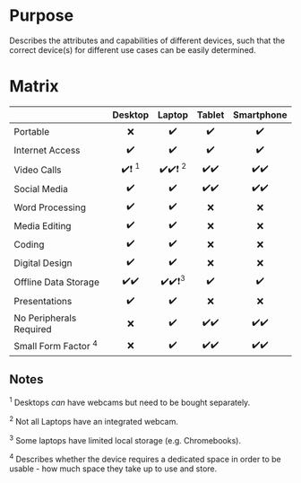 # Purpose

Describes the attributes and capabilities of different devices, such that the correct device(s) for different use cases can be easily determined.

# Matrix

|         |Desktop | Laptop | Tablet | Smartphone |
|:--      |  :-:   |  :-:   |  :-:   |    :-:     |
|Portable | :x:  | :heavy_check_mark: | :heavy_check_mark:| :heavy_check_mark:|
|Internet Access | :heavy_check_mark: | :heavy_check_mark: | :heavy_check_mark:| :heavy_check_mark: |
| Video Calls | :heavy_check_mark::heavy_exclamation_mark: <sup>1</sup> | :heavy_check_mark::heavy_check_mark::heavy_exclamation_mark: <sup>2</sup> | :heavy_check_mark::heavy_check_mark: | :heavy_check_mark::heavy_check_mark: |
| Social Media| :heavy_check_mark: | :heavy_check_mark: | :heavy_check_mark::heavy_check_mark: | :heavy_check_mark::heavy_check_mark:|
| Word Processing | :heavy_check_mark: | :heavy_check_mark: | :x: | :x: |
| Media Editing | :heavy_check_mark: | :heavy_check_mark: | :x: | :x: |
| Coding | :heavy_check_mark: | :heavy_check_mark: | :x: | :x: |
| Digital Design | :heavy_check_mark: | :heavy_check_mark: | :x: | :x: |
| Offline Data Storage | :heavy_check_mark::heavy_check_mark: | :heavy_check_mark::heavy_check_mark::heavy_exclamation_mark:<sup>3</sup> | :heavy_check_mark: | :heavy_check_mark: |
| Presentations | :heavy_check_mark: | :heavy_check_mark:| :x: | :x: |
| No Peripherals Required | :x: | :heavy_check_mark: | :heavy_check_mark::heavy_check_mark: | :heavy_check_mark::heavy_check_mark:|
| Small Form Factor <sup>4</sup> | :x: | :heavy_check_mark: | :heavy_check_mark::heavy_check_mark: | :heavy_check_mark::heavy_check_mark: |

## Notes

<sup>1</sup> Desktops _can_ have webcams but need to be bought separately.

<sup>2</sup> Not all Laptops have an integrated webcam.

<sup>3</sup> Some laptops have limited local storage (e.g. Chromebooks).

<sup>4</sup> Describes whether the device requires a dedicated space in order to be usable - how much space they take up to use and store.
